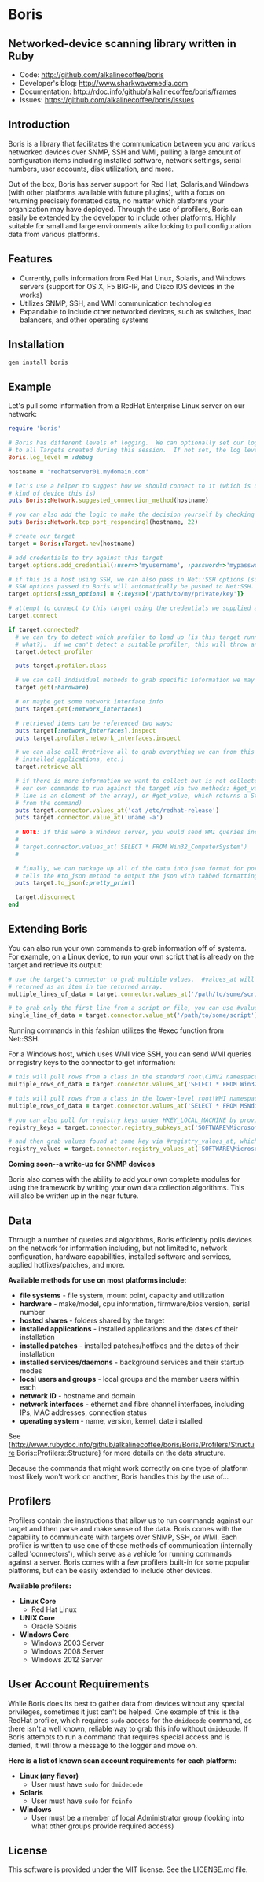 # Boris
## Networked-device scanning library written in Ruby

* Code: http://github.com/alkalinecoffee/boris
* Developer's blog: http://www.sharkwavemedia.com
* Documentation: http://rdoc.info/github/alkalinecoffee/boris/frames
* Issues: https://github.com/alkalinecoffee/boris/issues

## Introduction
Boris is a library that facilitates the communication between you and various networked devices over SNMP, SSH and WMI, pulling a large amount of configuration items including installed software, network settings, serial numbers, user accounts, disk utilization, and more.

Out of the box, Boris has server support for Red Hat, Solaris,and Windows (with other platforms available with future plugins), with a focus on returning precisely formatted data, no matter which platforms your organization may have deployed.  Through the use of profilers, Boris can easily be extended by the developer to include other platforms.  Highly suitable for small and large environments alike looking to pull configuration data from various platforms.

## Features
* Currently, pulls information from Red Hat Linux, Solaris, and Windows servers (support for OS X, F5 BIG-IP, and Cisco IOS devices in the works)
* Utilizes SNMP, SSH, and WMI communication technologies
* Expandable to include other networked devices, such as switches, load balancers, and other operating systems

## Installation
    gem install boris

## Example
Let's pull some information from a RedHat Enterprise Linux server on our network:

```ruby
require 'boris'

# Boris has different levels of logging.  We can optionally set our logging level, which will apply
# to all Targets created during this session.  If not set, the log level defaults to :fatal.
Boris.log_level = :debug

hostname = 'redhatserver01.mydomain.com'

# let's use a helper to suggest how we should connect to it (which is useful if we're not sure what
# kind of device this is)
puts Boris::Network.suggested_connection_method(hostname)

# you can also add the logic to make the decision yourself by checking if certain TCP ports are responsive
puts Boris::Network.tcp_port_responding?(hostname, 22)

# create our target
target = Boris::Target.new(hostname)

# add credentials to try against this target
target.options.add_credential(:user=>'myusername', :password=>'mypassword', :connection_types=>[:ssh])

# if this is a host using SSH, we can also pass in Net::SSH options (such as a private key for authentication).
# SSH options passed to Boris will automatically be pushed to Net:SSH.
target.options[:ssh_options] = {:keys=>['/path/to/my/private/key']}

# attempt to connect to this target using the credentials we supplied above
target.connect

if target.connected?
  # we can try to detect which profiler to load up (is this target running windows? solaris? or
  # what?).  if we can't detect a suitable profiler, this will throw an error.
  target.detect_profiler

  puts target.profiler.class

  # we can call individual methods to grab specific information we may be interested in
  target.get(:hardware)

  # or maybe get some network interface info
  puts target.get(:network_interfaces)

  # retrieved items can be referenced two ways:
  puts target[:network_interfaces].inspect
  puts target.profiler.network_interfaces.inspect

  # we can also call #retrieve_all to grab everything we can from this target (file systems, hardware,
  # installed applications, etc.)
  target.retrieve_all

  # if there is more information we want to collect but is not collected by default, we can specify
  # our own commands to run against the target via two methods: #get_values returns an Array (each
  # line is an element of the array), or #get_value, which returns a String (the first line returned
  # from the command)
  puts target.connector.values_at('cat /etc/redhat-release')
  puts target.connector.value_at('uname -a')
  
  # NOTE: if this were a Windows server, you would send WMI queries instead of shell commands, ie:
  #
  # target.connector.values_at('SELECT * FROM Win32_ComputerSystem')
  #

  # finally, we can package up all of the data into json format for portability (the true argument
  # tells the #to_json method to output the json with tabbed formatting)
  puts target.to_json(:pretty_print)

  target.disconnect
end
```

## Extending Boris
You can also run your own commands to grab information off of systems.  For example, on a Linux device, to run your own script that is already on the target and retrieve its output:

```ruby
# use the target's connector to grab multiple values.  #values_at will return an array with each line
# returned as an item in the returned array.
multiple_lines_of_data = target.connector.values_at('/path/to/some/script')

# to grab only the first line from a script or file, you can use #value_at:
single_line_of_data = target.connector.value_at('/path/to/some/script')
```

Running commands in this fashion utilizes the #exec function from Net::SSH.

For a Windows host, which uses WMI vice SSH, you can send WMI queries or registry keys to the connector to get information:

```ruby
# this will pull rows from a class in the standard root\CIMV2 namespace, returning an array of hashes
multiple_rows_of_data = target.connector.values_at('SELECT * FROM Win32_NetworkAdapter')

# this will pull rows from a class in the lower-level root\WMI namespace (note the second argument we're passing to #values_at):
multiple_rows_of_data = target.connector.values_at('SELECT * FROM MSNdis_EnumerateAdapter', :root_wmi)

# you can also poll for registry keys under HKEY_LOCAL_MACHINE by providing a base key path, which returns an array of keys:
registry_keys = target.connector.registry_subkeys_at('SOFTWARE\Microsoft\Windows')

# and then grab values found at some key via #registry_values_at, which returns value/data elements in a Hash:
registry_values = target.connector.registry_values_at('SOFTWARE\Microsoft\Windows\CurrentVersion')
```

**Coming soon--a write-up for SNMP devices**

Boris also comes with the ability to add your own complete modules for using the framework by writing your own data collection algorithms.  This will also be written up in the near future.

## Data
Through a number of queries and algorithms, Boris efficiently polls devices on the network for information including, but not limited to, network configuration, hardware capabilities, installed software and services, applied hotfixes/patches, and more.

**Available methods for use on most platforms include:**

* **file systems** - file system, mount point, capacity and utilization
* **hardware** - make/model, cpu information, firmware/bios version, serial number
* **hosted shares** - folders shared by the target
* **installed applications** - installed applications and the dates of their installation
* **installed patches** - installed patches/hotfixes and the dates of their installation
* **installed services/daemons** - background services and their startup modes
* **local users and groups** - local groups and the member users within each
* **network ID** - hostname and domain
* **network interfaces** - ethernet and fibre channel interfaces, including IPs, MAC addresses, connection status
* **operating system** - name, version, kernel, date installed

See {http://www.rubydoc.info/github/alkalinecoffee/boris/Boris/Profilers/Structure Boris::Profilers::Structure} for more details on the data structure.

Because the commands that might work correctly on one type of platform most likely won't work on another, Boris handles this by the use of...

## Profilers
Profilers contain the instructions that allow us to run commands against our target and then parse and make sense of the data.  Boris comes with the capability to communicate with targets over SNMP, SSH, or WMI.  Each profiler is written to use one of these methods of communication (internally called 'connectors'), which serve as a vehicle for running commands against a server.  Boris comes with a few profilers built-in for some popular platforms, but can be easily extended to include other devices.

**Available profilers:**

* **Linux Core**
  * Red Hat Linux
* **UNIX Core**
  * Oracle Solaris
* **Windows Core**
  * Windows 2003 Server
  * Windows 2008 Server
  * Windows 2012 Server

## User Account Requirements
While Boris does its best to gather data from devices without any special privileges, sometimes it just can't be helped.  One example of this is the RedHat profiler, which requires `sudo` access for the `dmidecode` command, as there isn't a well known, reliable way to grab this info without `dmidecode`.  If Boris attempts to run a command that requires special access and is denied, it will throw a message to the logger and move on.

**Here is a list of known scan account requirements for each platform:**

* **Linux (any flavor)**
  * User must have `sudo` for `dmidecode`
* **Solaris**
  * User must have `sudo` for `fcinfo`
* **Windows**
  * User must be a member of local Administrator group (looking into what other groups provide required access)

## License
This software is provided under the MIT license.  See the LICENSE.md file.